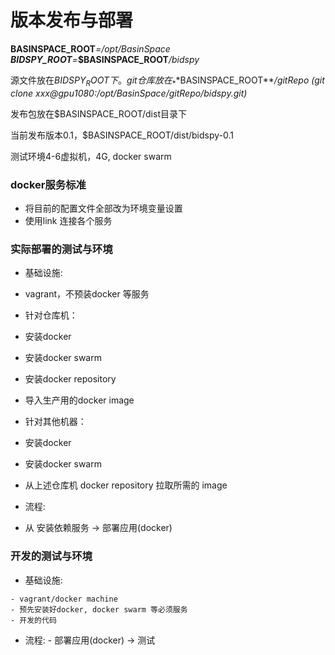 # 版本发布与部署

**BASINSPACE\_ROOT**_=/opt/BasinSpace            
_**BIDSPY\_ROOT**_=_**$BASINSPACE\_ROOT**_/bidspy_

源文件放在$BIDSPY_ROOT下。git仓库放在_**$BASINSPACE\_ROOT**_/gitRepo \(git clone xxx@gpu1080:/opt/BasinSpace/gitRepo/bidspy.git\)_

发布包放在$BASINSPACE\_ROOT/dist目录下

当前发布版本0.1，$BASINSPACE\_ROOT/dist/bidspy-0.1

测试环境4-6虚拟机，4G,  docker swarm

### docker服务标准

 - 将目前的配置文件全部改为环境变量设置
 - 使用link 连接各个服务

### 实际部署的测试与环境
 
 - 基础设施:

  - vagrant，不预装docker 等服务
  

 - 针对仓库机：

  - 安装docker
  - 安装docker swarm
  - 安装docker repository
  - 导入生产用的docker image
  
 
 - 针对其他机器：
  
  - 安装docker
  - 安装docker swarm
  - 从上述仓库机 docker repository 拉取所需的 image
  
 
 - 流程:
 
  - 从 安装依赖服务 -> 部署应用(docker)

### 开发的测试与环境

   - 基础设施:
   
    - vagrant/docker machine
    - 预先安装好docker, docker swarm 等必须服务
    - 开发的代码
    
   
   - 流程:
    - 部署应用(docker) -> 测试
   